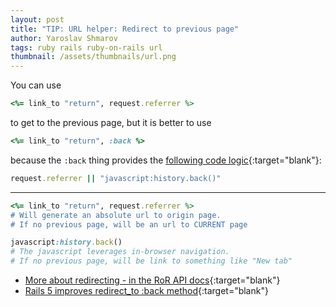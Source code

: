 ```yaml
---
layout: post
title: "TIP: URL helper: Redirect to previous page"
author: Yaroslav Shmarov
tags: ruby rails ruby-on-rails url
thumbnail: /assets/thumbnails/url.png
---
```


You can use 
```ruby
<%= link_to "return", request.referrer %>
```
to get to the previous page, but it is better to use 
```ruby
<%= link_to "return", :back %>
```
because the `:back` thing provides the [following code logic](https://github.com/rails/rails/blob/main/actionview/lib/action_view/helpers/url_helper.rb#L48){:target="blank"}:
```ruby
request.referrer || "javascript:history.back()"
```

****

```ruby
<%= link_to "return", request.referrer %>
# Will generate an absolute url to origin page.
# If no previous page, will be an url to CURRENT page
```

```ruby
javascript:history.back()
# The javascript leverages in-browser navigation.
# If no previous page, will be link to something like "New tab"
```

* [More about redirecting - in the RoR API docs](https://api.rubyonrails.org/classes/ActionController/Redirecting.html){:target="blank"}
* [Rails 5 improves redirect_to :back method](https://www.bigbinary.com/blog/rails-5-improves-redirect_to_back-with-redirect-back){:target="blank"}
